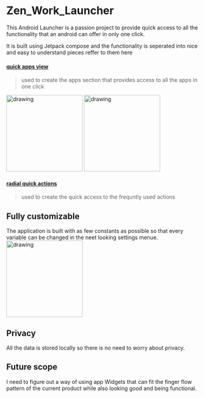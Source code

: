 # Zen_Work_Launcher

This Android Launcher is a passion project to provide quick access to all the functionality that an android can offer in only one click.

It is built using Jetpack compose and the functionality is seperated into nice and easy to understand pieces
reffer to them here

#### [quick apps view](https://github.com/MRfantastic3DGamer/quick-apps)
> used to create the apps section that provides access to all the apps in one click

<img src="https://github.com/MRfantastic3DGamer/Zen_Work_Launcher/assets/66933165/d2401a77-17cd-49bf-812d-5ab672466251" alt="drawing" style="width:200px;"/>
<img src="https://github.com/MRfantastic3DGamer/Zen_Work_Launcher/assets/66933165/2e147590-3692-4a90-8ad4-015504fef0b1" alt="drawing" style="width:200px;"/>

#### [radial quick actions](https://github.com/MRfantastic3DGamer/radial-quick-actions)
> used to create the quick access to the frequntly used actions

## Fully customizable
The application is built with as few constants as possible so that every variable can be changed in the neet looking settings menue.
<img src="https://github.com/MRfantastic3DGamer/Zen_Work_Launcher/assets/66933165/b0968cda-ec88-4141-bb13-9cb5d96ff76a" alt="drawing" style="width:200px;"/>

## Privacy
All the data is stored locally so there is no need to worry about privacy.

## Future scope
I need to figure out a way of using app Widgets that can fit the finger flow pattern of the current product while also looking good and being functional.
